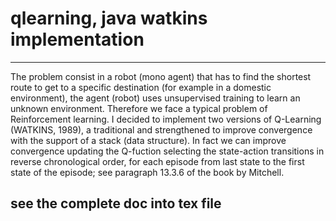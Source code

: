 # qlearning, java watkins implementation
---------------------

The problem consist in a robot (mono agent) that has to find the shortest route to get to a specific destination (for example in a domestic environment), the agent (robot) uses unsupervised training to learn an unknown environment.
Therefore we face a typical problem of Reinforcement learning.
I decided to implement two versions of Q-Learning (WATKINS, 1989), a traditional and strengthened to improve convergence with the support of a stack (data structure). In fact we can improve convergence  updating the Q-fuction selecting the state-action transitions in reverse chronological order, for each episode from last state to the first state of the episode; see paragraph 13.3.6 of the book by Mitchell.

see the complete doc into tex file
--------------------------




